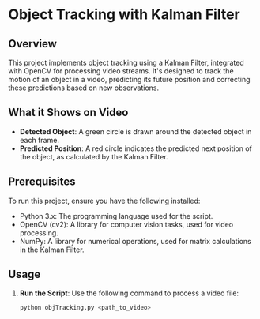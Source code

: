 # Object Tracking with Kalman Filter

## Overview

This project implements object tracking using a Kalman Filter, integrated with OpenCV for processing video streams. It's designed to track the motion of an object in a video, predicting its future position and correcting these predictions based on new observations.

## What it Shows on Video

- **Detected Object**: A green circle is drawn around the detected object in each frame.
- **Predicted Position**: A red circle indicates the predicted next position of the object, as calculated by the Kalman Filter.

## Prerequisites

To run this project, ensure you have the following installed:
- Python 3.x: The programming language used for the script.
- OpenCV (cv2): A library for computer vision tasks, used for video processing.
- NumPy: A library for numerical operations, used for matrix calculations in the Kalman Filter.

## Usage

1. **Run the Script**: Use the following command to process a video file:
   ```bash
   python objTracking.py <path_to_video>
